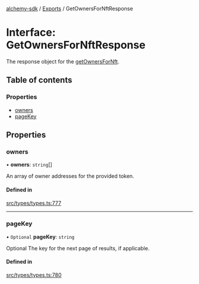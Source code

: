 [alchemy-sdk](../README.md) / [Exports](../modules.md) / GetOwnersForNftResponse

# Interface: GetOwnersForNftResponse

The response object for the [getOwnersForNft](../classes/NftNamespace.md#getownersfornft).

## Table of contents

### Properties

- [owners](GetOwnersForNftResponse.md#owners)
- [pageKey](GetOwnersForNftResponse.md#pagekey)

## Properties

### owners

• **owners**: `string`[]

An array of owner addresses for the provided token.

#### Defined in

[src/types/types.ts:777](https://github.com/alchemyplatform/alchemy-sdk-js/blob/c9dbbf0/src/types/types.ts#L777)

___

### pageKey

• `Optional` **pageKey**: `string`

Optional The key for the next page of results, if applicable.

#### Defined in

[src/types/types.ts:780](https://github.com/alchemyplatform/alchemy-sdk-js/blob/c9dbbf0/src/types/types.ts#L780)
